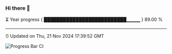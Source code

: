### Hi there 👋

⏳ Year progress { ██████████████████████████▁▁▁▁ } 89.00 %

---

⏰ Updated on Thu, 21 Nov 2024 17:39:52 GMT

![Progress Bar CI](https://github.com/IshwaranRudhara/GIT-ACTION/workflows/Progress%20Bar%20CI/badge.svg)
